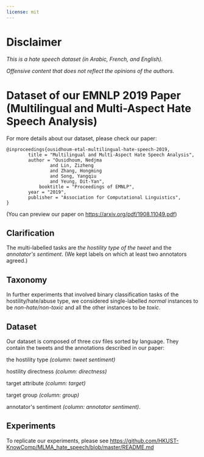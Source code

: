 ```yaml
---
license: mit
---
```

# Disclaimer
*This is a hate speech dataset (in Arabic, French, and English).*

*Offensive content that does not reflect the opinions of the authors.* 

# Dataset of our EMNLP 2019 Paper (Multilingual and Multi-Aspect Hate Speech Analysis)
For more details about our dataset, please check our paper:

	@inproceedings{ousidhoum-etal-multilingual-hate-speech-2019,
    		title = "Multilingual and Multi-Aspect Hate Speech Analysis",
    		author = "Ousidhoum, Nedjma
             		and Lin, Zizheng
             		and Zhang, Hongming
            		and Song, Yangqiu
            		and Yeung, Dit-Yan",
    			booktitle = "Proceedings of EMNLP",
    		year = "2019",
    		publisher =	"Association for Computational Linguistics",
	}	

(You can preview our paper on https://arxiv.org/pdf/1908.11049.pdf)

## Clarification
The multi-labelled tasks are *the hostility type of the tweet* and the *annotator's sentiment*. (We kept labels on which at least two annotators agreed.)

## Taxonomy
In further experiments that involved binary classification tasks of the hostility/hate/abuse type, we considered single-labelled *normal* instances to be *non-hate/non-toxic* and all the other instances to be *toxic*.

## Dataset
Our dataset is composed of three csv files sorted by language. They contain the tweets and the annotations described in our paper:

the hostility type *(column: tweet sentiment)* 

hostility directness *(column: directness)* 

target attribute *(column: target)*

target group *(column: group)* 

annotator's sentiment *(column: annotator sentiment)*.

## Experiments

To replicate our experiments, please see https://github.com/HKUST-KnowComp/MLMA_hate_speech/blob/master/README.md 

